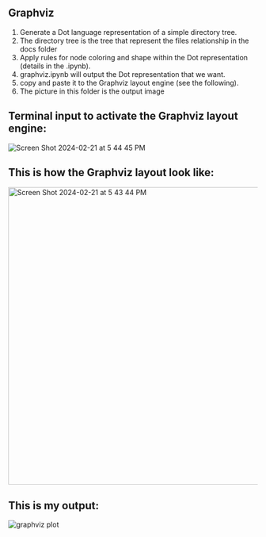 ## Graphviz
1. Generate a Dot language representation of a simple directory tree.
2. The directory tree is the tree that represent the files relationship in the docs folder
3. Apply rules for node coloring and shape within the Dot representation (details in the .ipynb).
4. graphviz.ipynb will output the Dot representation that we want.
5. copy and paste it to the Graphviz layout engine (see the following).
7. The picture in this folder is the output image

## Terminal input to activate the Graphviz layout engine:
![Screen Shot 2024-02-21 at 5 44 45 PM](https://github.com/anzowu527/Informational-Visualization/assets/77874807/2750a83f-9dec-400e-a1e1-3e5eb49f8584)

## This is how the Graphviz layout look like: 
<img width="600" alt="Screen Shot 2024-02-21 at 5 43 44 PM" src="https://github.com/anzowu527/Informational-Visualization/assets/77874807/78ac661e-9ba2-44c6-abb5-80f64cdc0a7d">

## This is my output:
![graphviz plot](https://github.com/anzowu527/Informational-Visualization/assets/77874807/c2a318b2-9672-495f-b5db-85d978343df0)

